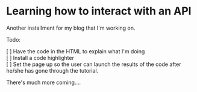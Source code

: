 # Learning how to interact with an API

Another installment for my blog that I'm working on.

Todo:    

  [ ] Have the code in the HTML to explain what I'm doing    
  [ ] Install a code highlighter    
  [ ] Set the page up so the user can launch the results of the code after he/she has gone through the tutorial.    

There's much more coming....